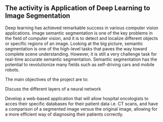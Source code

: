 ## The activity is Application of Deep Learning to Image Segmentation

Deep learning has achieved remarkable success in various computer vision applications. Image semantic segmentation is one of the key problems in the field of computer vision, and it is to detect and localize different objects or specific regions of an image. Looking at the big picture, semantic segmentation is one of the high-level tasks that paves the way toward complete scene understanding. However, it is still a very challenge task for real-time accurate semantic segmentation. Semantic segmentation has the potential to revolutionize many fields such as self-driving cars and mobile robots.

The main objectives of the project are to: 

Discuss the different layers of a neural network 

Develop a web-based application that will allow hospital oncologists to acces their specific databases for their patient data i.e. CT scans, and have a comparison of a segmented image versus the original image, allowing for a more efficient way of diagnosing their patients correctly. 


